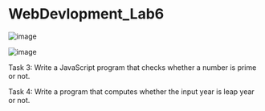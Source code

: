 # WebDevlopment_Lab6

![image](https://user-images.githubusercontent.com/87655480/201059002-891af9f7-b864-4043-a7de-5bf4fab180b9.png)


![image](https://user-images.githubusercontent.com/87655480/201059216-88e72169-8f3f-49ec-bd62-aea2dd0976ce.png)



Task 3: Write a JavaScript program that checks whether a number is prime or not.


Task 4: Write a program that computes whether the input year is leap year or not.
